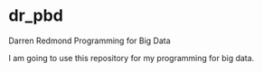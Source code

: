 # dr_pbd
Darren Redmond Programming for Big Data

I am going to use this repository for my programming for big data.
